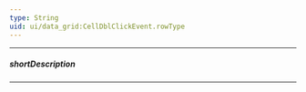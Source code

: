 ```yaml
---
type: String
uid: ui/data_grid:CellDblClickEvent.rowType
---
```

---
##### shortDescription
<!-- Description goes here -->

---
<!-- Description goes here -->